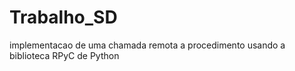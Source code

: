# Trabalho_SD
implementacao de uma chamada remota a procedimento usando a biblioteca RPyC de Python
